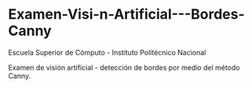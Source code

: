 # Examen-Visi-n-Artificial---Bordes-Canny
Escuela Superior de Cómputo - Instituto Politécnico Nacional 

Examen de visión artificial - detección de bordes por medio del método Canny. 
